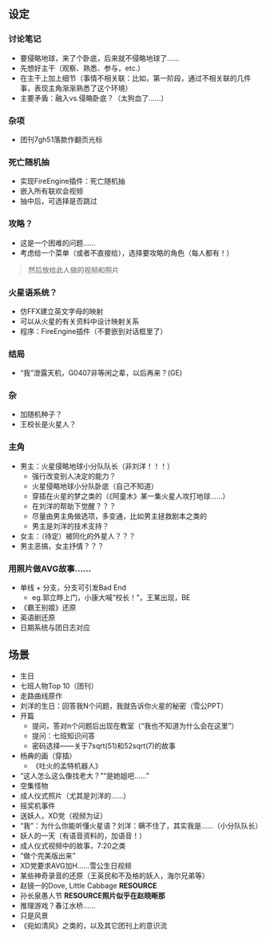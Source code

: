

## 设定 ##

### 讨论笔记 ###
  * 要侵略地球，来了个卧底，后来就不侵略地球了……
  * 先想好主干（观察、熟悉、参与，etc.）
  * 在主干上加上细节（事情不相关联：比如，第一阶段，通过不相关联的几件事，表现主角渐渐熟悉了这个环境）
  * 主要矛盾：融入vs.侵略卧底？（太狗血了……）

### 杂项 ###
  * 团刊7gh51落款作翻页光标

### 死亡随机抽 ###
  * 实现FireEngine插件：死亡随机抽
  * 嵌入所有联欢会视频
  * 抽中后，可选择是否跳过

### 攻略？ ###
  * 这是一个困难的问题……
  * 考虑给一个菜单（或者不直接给），选择要攻略的角色（每人都有！）<br />
> 然后放给此人做的视频和照片

### 火星语系统？ ###
  * 仿FFX建立英文字母的映射
  * 可以从火星的有关资料中设计映射关系
  * 程序：FireEngine插件（不要嵌到对话框里了）

### 结局 ###
  * “我”泄露天机，G0407非等闲之辈，以后再来？(GE)

### 杂 ###
  * 加随机种子？
  * 王校长是火星人？

### 主角 ###
  * 男主：火星侵略地球小分队队长（非刘洋！！！）
    * 强行改变别人决定的能力？
    * 火星侵略地球小分队卧底（自己不知道）
    * 穿插在火星的梦之类的（《阿童木》某一集火星人攻打地球……）
    * 在刘洋的帮助下觉醒？？？
    * 尽量由男主角做选项，多变通，比如男主拯救剧本之类的
    * 男主是刘洋的技术支持？
  * 女主：（待定）被同化的外星人？？？
  * 男主恶搞，女主抒情？？？

### 用照片做AVG故事…… ###
  * 单线 + 分支，分支可引发Bad End
    * eg.郭立晔上门，小康大喊“校长！”，王某出现，BE
  * 《霸王别姬》还原
  * 英语剧还原
  * 日期系统与团日志对应

## 场景 ##
  * 生日
  * 七班人物Top 10（团刊）
  * 走路曲线原作
  * 刘洋的生日：回答我N个问题，我就告诉你火星的秘密（雪公PPT）
  * 开篇
    * 提问，答对n个问题后出现在教室（“我也不知道为什么会在这里”）
    * 提问：七班知识问答
    * 密码选择——关于7sqrt(51)和52sqrt(7)的故事
  * 杨典的画（穿插）
    * 《吐火的孟特机器人》
  * “这人怎么这么像找老大？”“是她姐吧……”
  * 空集怪物
  * 成人仪式照片（尤其是刘洋的……）
  * 摇奖机事件
  * 送妖人，XD党（视频为证）
  * “我”：为什么你能听懂火星语？刘洋：瞒不住了，其实我是……（小分队队长）
  * 妖人的一天（有语音资料的，加语音！）
  * 成人仪式视频中的故事，7:20之类
  * “做个完美版出来”
  * XD党要求AVG加H……雪公生日视频
  * 某些神奇录音的还原（王英民和不及格的妖人，海尔兄弟等）
  * 赵镜一的Dove, Little Cabbage **RESOURCE**
  * 孙长泉愚人节 **RESOURCE照片似乎在赵晓晰那**
  * 推理游戏？春江水桥……
  * 只是风景
  * 《宛如清风》之类的，以及其它团刊上的意识流
